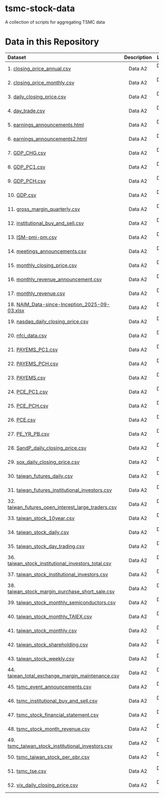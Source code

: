 # tsmc-stock-data
A collection of scripts for aggregating TSMC data

# Data in this Repository 
| Dataset | Description | Link | Code |
| :------- | :------: | :------: | -------: |
| 1. [closing_price_annual.csv](https://github.com/Russell-Shean/tsmc-stock-data/blob/main/data/tsmc/closing_price_annual.csv) | Data A2  | Data A3  | Data A3  |
 | 2. [closing_price_monthly.csv](https://github.com/Russell-Shean/tsmc-stock-data/blob/main/data/tsmc/closing_price_monthly.csv) | Data A2  | Data A3  | Data A3  |
 | 3. [daily_closing_price.csv](https://github.com/Russell-Shean/tsmc-stock-data/blob/main/data/tsmc/daily_closing_price.csv) | Data A2  | Data A3  | Data A3  |
 | 4. [day_trade.csv](https://github.com/Russell-Shean/tsmc-stock-data/blob/main/data/tsmc/day_trade.csv) | Data A2  | Data A3  | Data A3  |
 | 5. [earnings_announcements.html](https://github.com/Russell-Shean/tsmc-stock-data/blob/main/data/tsmc/earnings_announcements.html) | Data A2  | Data A3  | Data A3  |
 | 6. [earnings_announcements2.html](https://github.com/Russell-Shean/tsmc-stock-data/blob/main/data/tsmc/earnings_announcements2.html) | Data A2  | Data A3  | Data A3  |
 | 7. [GDP_CHG.csv](https://github.com/Russell-Shean/tsmc-stock-data/blob/main/data/tsmc/GDP_CHG.csv) | Data A2  | Data A3  | Data A3  |
 | 8. [GDP_PC1.csv](https://github.com/Russell-Shean/tsmc-stock-data/blob/main/data/tsmc/GDP_PC1.csv) | Data A2  | Data A3  | Data A3  |
 | 9. [GDP_PCH.csv](https://github.com/Russell-Shean/tsmc-stock-data/blob/main/data/tsmc/GDP_PCH.csv) | Data A2  | Data A3  | Data A3  |
 | 10. [GDP.csv](https://github.com/Russell-Shean/tsmc-stock-data/blob/main/data/tsmc/GDP.csv) | Data A2  | Data A3  | Data A3  |
 | 11. [gross_margin_quarterly.csv](https://github.com/Russell-Shean/tsmc-stock-data/blob/main/data/tsmc/gross_margin_quarterly.csv) | Data A2  | Data A3  | Data A3  |
 | 12. [institutional_buy_and_sell.csv](https://github.com/Russell-Shean/tsmc-stock-data/blob/main/data/tsmc/institutional_buy_and_sell.csv) | Data A2  | Data A3  | Data A3  |
 | 13. [ISM-pmi-pm.csv](https://github.com/Russell-Shean/tsmc-stock-data/blob/main/data/tsmc/ISM-pmi-pm.csv) | Data A2  | Data A3  | Data A3  |
 | 14. [meetings_announcements.csv](https://github.com/Russell-Shean/tsmc-stock-data/blob/main/data/tsmc/meetings_announcements.csv) | Data A2  | Data A3  | Data A3  |
 | 15. [monthly_closing_price.csv](https://github.com/Russell-Shean/tsmc-stock-data/blob/main/data/tsmc/monthly_closing_price.csv) | Data A2  | Data A3  | Data A3  |
 | 16. [monthly_revenue_announcement.csv](https://github.com/Russell-Shean/tsmc-stock-data/blob/main/data/tsmc/monthly_revenue_announcement.csv) | Data A2  | Data A3  | Data A3  |
 | 17. [monthly_revenue.csv](https://github.com/Russell-Shean/tsmc-stock-data/blob/main/data/tsmc/monthly_revenue.csv) | Data A2  | Data A3  | Data A3  |
 | 18. [NAIM_Data-since-Inception_2025-09-03.xlsx](https://github.com/Russell-Shean/tsmc-stock-data/blob/main/data/tsmc/NAIM_Data-since-Inception_2025-09-03.xlsx) | Data A2  | Data A3  | Data A3  |
 | 19. [nasdaq_daily_closing_price.csv](https://github.com/Russell-Shean/tsmc-stock-data/blob/main/data/tsmc/nasdaq_daily_closing_price.csv) | Data A2  | Data A3  | Data A3  |
 | 20. [nfci_data.csv](https://github.com/Russell-Shean/tsmc-stock-data/blob/main/data/tsmc/nfci_data.csv) | Data A2  | Data A3  | Data A3  |
 | 21. [PAYEMS_PC1.csv](https://github.com/Russell-Shean/tsmc-stock-data/blob/main/data/tsmc/PAYEMS_PC1.csv) | Data A2  | Data A3  | Data A3  |
 | 22. [PAYEMS_PCH.csv](https://github.com/Russell-Shean/tsmc-stock-data/blob/main/data/tsmc/PAYEMS_PCH.csv) | Data A2  | Data A3  | Data A3  |
 | 23. [PAYEMS.csv](https://github.com/Russell-Shean/tsmc-stock-data/blob/main/data/tsmc/PAYEMS.csv) | Data A2  | Data A3  | Data A3  |
 | 24. [PCE_PC1.csv](https://github.com/Russell-Shean/tsmc-stock-data/blob/main/data/tsmc/PCE_PC1.csv) | Data A2  | Data A3  | Data A3  |
 | 25. [PCE_PCH.csv](https://github.com/Russell-Shean/tsmc-stock-data/blob/main/data/tsmc/PCE_PCH.csv) | Data A2  | Data A3  | Data A3  |
 | 26. [PCE.csv](https://github.com/Russell-Shean/tsmc-stock-data/blob/main/data/tsmc/PCE.csv) | Data A2  | Data A3  | Data A3  |
 | 27. [PE_YR_PB.csv](https://github.com/Russell-Shean/tsmc-stock-data/blob/main/data/tsmc/PE_YR_PB.csv) | Data A2  | Data A3  | Data A3  |
 | 28. [SandP_daily_closing_price.csv](https://github.com/Russell-Shean/tsmc-stock-data/blob/main/data/tsmc/SandP_daily_closing_price.csv) | Data A2  | Data A3  | Data A3  |
 | 29. [sox_daily_closing_price.csv](https://github.com/Russell-Shean/tsmc-stock-data/blob/main/data/tsmc/sox_daily_closing_price.csv) | Data A2  | Data A3  | Data A3  |
 | 30. [taiwan_futures_daily.csv](https://github.com/Russell-Shean/tsmc-stock-data/blob/main/data/tsmc/taiwan_futures_daily.csv) | Data A2  | Data A3  | Data A3  |
 | 31. [taiwan_futures_institutional_investors.csv](https://github.com/Russell-Shean/tsmc-stock-data/blob/main/data/tsmc/taiwan_futures_institutional_investors.csv) | Data A2  | Data A3  | Data A3  |
 | 32. [taiwan_futures_open_interest_large_traders.csv](https://github.com/Russell-Shean/tsmc-stock-data/blob/main/data/tsmc/taiwan_futures_open_interest_large_traders.csv) | Data A2  | Data A3  | Data A3  |
 | 33. [taiwan_stock_10year.csv](https://github.com/Russell-Shean/tsmc-stock-data/blob/main/data/tsmc/taiwan_stock_10year.csv) | Data A2  | Data A3  | Data A3  |
 | 34. [taiwan_stock_daily.csv](https://github.com/Russell-Shean/tsmc-stock-data/blob/main/data/tsmc/taiwan_stock_daily.csv) | Data A2  | Data A3  | Data A3  |
 | 35. [taiwan_stock_day_trading.csv](https://github.com/Russell-Shean/tsmc-stock-data/blob/main/data/tsmc/taiwan_stock_day_trading.csv) | Data A2  | Data A3  | Data A3  |
 | 36. [taiwan_stock_institutional_investors_total.csv](https://github.com/Russell-Shean/tsmc-stock-data/blob/main/data/tsmc/taiwan_stock_institutional_investors_total.csv) | Data A2  | Data A3  | Data A3  |
 | 37. [taiwan_stock_institutional_investors.csv](https://github.com/Russell-Shean/tsmc-stock-data/blob/main/data/tsmc/taiwan_stock_institutional_investors.csv) | Data A2  | Data A3  | Data A3  |
 | 38. [taiwan_stock_margin_purchase_short_sale.csv](https://github.com/Russell-Shean/tsmc-stock-data/blob/main/data/tsmc/taiwan_stock_margin_purchase_short_sale.csv) | Data A2  | Data A3  | Data A3  |
 | 39. [taiwan_stock_monthly_semiconductors.csv](https://github.com/Russell-Shean/tsmc-stock-data/blob/main/data/tsmc/taiwan_stock_monthly_semiconductors.csv) | Data A2  | Data A3  | Data A3  |
 | 40. [taiwan_stock_monthly_TAIEX.csv](https://github.com/Russell-Shean/tsmc-stock-data/blob/main/data/tsmc/taiwan_stock_monthly_TAIEX.csv) | Data A2  | Data A3  | Data A3  |
 | 41. [taiwan_stock_monthly.csv](https://github.com/Russell-Shean/tsmc-stock-data/blob/main/data/tsmc/taiwan_stock_monthly.csv) | Data A2  | Data A3  | Data A3  |
 | 42. [taiwan_stock_shareholding.csv](https://github.com/Russell-Shean/tsmc-stock-data/blob/main/data/tsmc/taiwan_stock_shareholding.csv) | Data A2  | Data A3  | Data A3  |
 | 43. [taiwan_stock_weekly.csv](https://github.com/Russell-Shean/tsmc-stock-data/blob/main/data/tsmc/taiwan_stock_weekly.csv) | Data A2  | Data A3  | Data A3  |
 | 44. [taiwan_total_exchange_margin_maintenance.csv](https://github.com/Russell-Shean/tsmc-stock-data/blob/main/data/tsmc/taiwan_total_exchange_margin_maintenance.csv) | Data A2  | Data A3  | Data A3  |
 | 45. [tsmc_event_announcements.csv](https://github.com/Russell-Shean/tsmc-stock-data/blob/main/data/tsmc/tsmc_event_announcements.csv) | Data A2  | Data A3  | Data A3  |
 | 46. [tsmc_institutional_buy_and_sell.csv](https://github.com/Russell-Shean/tsmc-stock-data/blob/main/data/tsmc/tsmc_institutional_buy_and_sell.csv) | Data A2  | Data A3  | Data A3  |
 | 47. [tsmc_stock_financial_statement.csv](https://github.com/Russell-Shean/tsmc-stock-data/blob/main/data/tsmc/tsmc_stock_financial_statement.csv) | Data A2  | Data A3  | Data A3  |
 | 48. [tsmc_stock_month_revenue.csv](https://github.com/Russell-Shean/tsmc-stock-data/blob/main/data/tsmc/tsmc_stock_month_revenue.csv) | Data A2  | Data A3  | Data A3  |
 | 49. [tsmc_taiwan_stock_institutional_investors.csv](https://github.com/Russell-Shean/tsmc-stock-data/blob/main/data/tsmc/tsmc_taiwan_stock_institutional_investors.csv) | Data A2  | Data A3  | Data A3  |
 | 50. [tsmc_taiwan_stock_per_pbr.csv](https://github.com/Russell-Shean/tsmc-stock-data/blob/main/data/tsmc/tsmc_taiwan_stock_per_pbr.csv) | Data A2  | Data A3  | Data A3  |
 | 51. [tsmc_tse.csv](https://github.com/Russell-Shean/tsmc-stock-data/blob/main/data/tsmc/tsmc_tse.csv) | Data A2  | Data A3  | Data A3  |
 | 52. [vix_daily_closing_price.csv](https://github.com/Russell-Shean/tsmc-stock-data/blob/main/data/tsmc/vix_daily_closing_price.csv) | Data A2  | Data A3  | Data A3  |